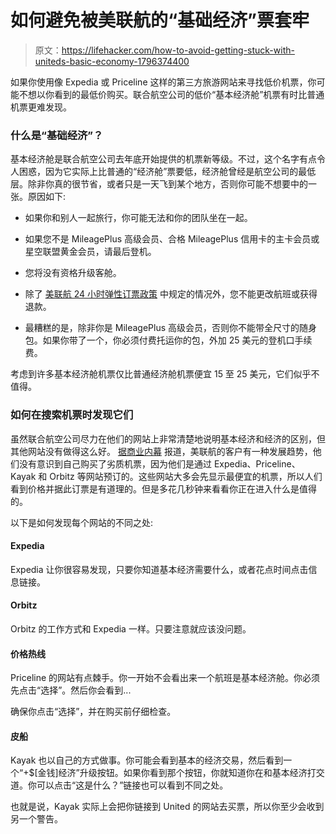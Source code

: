 # 如何避免被美联航的“基础经济”票套牢

> 原文：<https://lifehacker.com/how-to-avoid-getting-stuck-with-uniteds-basic-economy-1796374400>

如果你使用像 Expedia 或 Priceline 这样的第三方旅游网站来寻找低价机票，你可能不想以你看到的最低价购买。联合航空公司的低价“基本经济舱”机票有时比普通机票更难发现。



### 什么是“基础经济”？

基本经济舱是联合航空公司去年底开始提供的机票新等级。不过，这个名字有点令人困惑，因为它实际上比普通的“经济舱”票要低，经济舱曾经是航空公司的最低层。除非你真的很节省，或者只是一天飞到某个地方，否则你可能不想要中的一张。原因如下:

*   如果你和别人一起旅行，你可能无法和你的团队坐在一起。

*   如果您不是 MileagePlus 高级会员、合格 MileagePlus 信用卡的主卡会员或星空联盟黄金会员，请最后登机。

*   您将没有资格升级客舱。

*   除了 [美联航 24 小时弹性订票政策](https://www.united.com/web/en-us/content/reservations/refunds/24-hour-booking-policy.aspx) 中规定的情况外，您不能更改航班或获得退款。

*   最糟糕的是，除非你是 MileagePlus 高级会员，否则你不能带全尺寸的随身包。如果你带了一个，你必须付费托运你的包，外加 25 美元的登机口手续费。

考虑到许多基本经济舱机票仅比普通经济舱机票便宜 15 至 25 美元，它们似乎不值得。

### 如何在搜索机票时发现它们

虽然联合航空公司尽力在他们的网站上非常清楚地说明基本经济和经济的区别，但其他网站没有做得这么好。 [据商业内幕](http://www.businessinsider.com/united-airlines-basic-economy-limitations-not-clear-on-expedia-orbitz-2017-6) 报道，美联航的客户有一种发展趋势，他们没有意识到自己购买了劣质机票，因为他们是通过 Expedia、Priceline、Kayak 和 Orbitz 等网站预订的。这些网站大多会先显示最便宜的机票，所以人们看到价格并据此订票是有道理的。但是多花几秒钟来看看你正在进入什么是值得的。

以下是如何发现每个网站的不同之处:

#### Expedia

Expedia 让你很容易发现，只要你知道基本经济需要什么，或者花点时间点击信息链接。

#### Orbitz

Orbitz 的工作方式和 Expedia 一样。只要注意就应该没问题。

#### 价格热线

Priceline 的网站有点棘手。你一开始不会看出来一个航班是基本经济舱。你必须先点击“选择”。然后你会看到...

确保你点击“选择”，并在购买前仔细检查。

#### 皮船

Kayak 也以自己的方式做事。你可能会看到基本的经济交易，然后看到一个“+$[金钱]经济”升级按钮。如果你看到那个按钮，你就知道你在和基本经济打交道。你可以点击“这是什么？”链接也可以看到不同之处。

也就是说，Kayak 实际上会把你链接到 United 的网站去买票，所以你至少会收到另一个警告。
